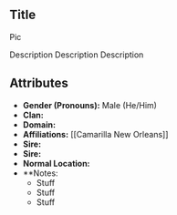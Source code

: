 ## Title

Pic

Description Description Description

## Attributes
*  **Gender (Pronouns):** Male (He/Him)
* **Clan:** 
* **Domain:** 
* **Affiliations:** [[Camarilla New Orleans]]
* **Sire:** 
* **Sire:**
* **Normal Location:**
* **Notes: 
    - Stuff
    - Stuff
    - Stuff
